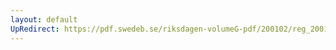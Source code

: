 ```yaml
---
layout: default
UpRedirect: https://pdf.swedeb.se/riksdagen-volumeG-pdf/200102/reg_200102/reg_200102_0552.pdf
---
```

